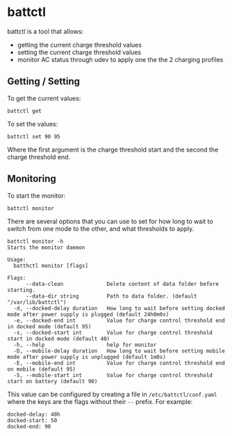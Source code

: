 # battctl

battctl is a tool that allows:

- getting the current charge threshold values
- setting the current charge threshold values
- monitor AC status through udev to apply one the the 2 charging profiles

## Getting / Setting

To get the current values:

	battctl get

To set the values:

	battctl set 90 95

Where the first argument is the charge threshold start and the second the
charge threshold end.

## Monitoring

To start the monitor:

	battctl monitor

There are several options that you can use to set for how long to
wait to switch from one mode to the other, and what thresholds to apply.

	battctl monitor -h
	Starts the monitor daemon

	Usage:
	  batthctl monitor [flags]

	Flags:
		  --data-clean              Delete content of data folder before starting.
		  --data-dir string         Path to data folder. (default "/var/lib/battctl")
	  -d, --docked-delay duration   How long to wait before setting docked mode after power supply is plugged (default 24h0m0s)
	  -e, --docked-end int          Value for charge control threshold end in docked mode (default 95)
	  -s, --docked-start int        Value for charge control threshold start in docked mode (default 40)
	  -h, --help                    help for monitor
	  -D, --mobile-delay duration   How long to wait before setting mobile mode after power supply is unplugged (default 1m0s)
	  -E, --mobile-end int          Value for charge control threshold end on mobile (default 95)
	  -S, --mobile-start int        Value for charge control threshold start on battery (default 90)

This value can be configured by creating a file in `/etc/battctl/conf.yaml`
where the keys are the flags without their `--` prefix. For example:

	docked-delay: 48h
	docked-start: 50
	docked-end: 90
